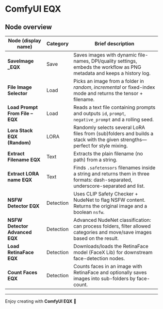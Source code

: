 # ComfyUI EQX

## Node overview

| Node (display name) | Category | Brief description |
|---------------------|----------|-------------------|
| **SaveImage _EQX** | Save | Saves images with dynamic file-names, DPI/quality settings, embeds the workflow as PNG metadata and keeps a history log. |
| **File Image Selector** | Load | Picks an image from a folder in *random*, *incremental* or fixed-index mode and returns the tensor + filename. |
| **Load Prompt From File – EQX** | Load | Reads a text file containing prompts and outputs `id`, `prompt`, `negative_prompt` and a rolling seed. |
| **Lora Stack EQX (Random)** | LORA | Randomly selects several LoRA files from (sub)folders and builds a stack with the given strengths—perfect for style mixing. |
| **Extract Filename EQX** | Text | Extracts the plain filename (no path) from a string. |
| **Extract LORA name EQX** | Text | Finds `.safetensors` filenames inside a string and returns them in three formats: dash-separated, underscore-separated and list. |
| **NSFW Detector EQX** | Detection | Uses CLIP Safety Checker + NudeNet to flag NSFW content. Returns the original image and a boolean `nsfw`. |
| **NSFW Detector Advanced EQX** | Detection | Advanced NudeNet classification: can process folders, filter allowed categories and move/save images based on the result. |
| **Load RetinaFace EQX** | Detection | Downloads/loads the RetinaFace model (FaceX Lib) for downstream face-detection nodes. |
| **Count Faces EQX** | Detection | Counts faces in an image with RetinaFace and optionally saves images into sub-folders by face-count. |

---

Enjoy creating with **ComfyUI EQX** 🎨 
